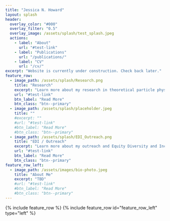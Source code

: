 ```yaml
---
title: "Jessica N. Howard"
layout: splash
header:
  overlay_color: "#000"
  overlay_filter: "0.5"
  overlay_image: /assets/splash/test_splash.jpeg
  actions:
    - label: "About"
      url: "#test-link"
    - label: "Publications"
      url: "/publications/"
    - label: "CV"
      url: "/cv/"
excerpt: "Website is currently under construction. Check back later."
feature_row:
  - image_path: /assets/splash/Research.png
    title: "Research"
    excerpt: "Learn more about my research in theoretical particle physics and machine learning."
    url: "#test-link"
    btn_label: "Read More"
    btn_class: "btn--primary"
  - image_path: /assets/splash/placeholder.jpeg
    title: ""
    #excerpt: ""
    #url: "#test-link"
    #btn_label: "Read More"
    #btn_class: "btn--primary"
  - image_path: /assets/splash/EDI_Outreach.png
    title: "EDI / Outreach"
    excerpt: "Learn more about my outreach and Equity Diversity and Inclusion (EDI) work."
    url: "#test-link"
    btn_label: "Read More"
    btn_class: "btn--primary"
feature_row_left:
  - image_path: /assets/images/bio-photo.jpeg
    title: "About Me"
    excerpt: "TBD"
    #url: "#test-link"
    #btn_label: "Read More"
    #btn_class: "btn--primary"
---
```

{% include feature_row %}
{% include feature_row id="feature_row_left" type="left" %}

